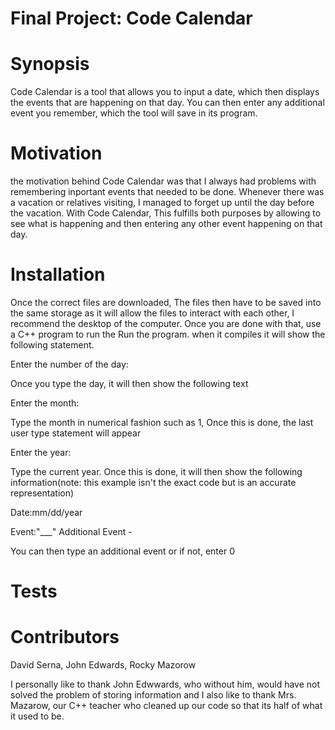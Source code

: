 # Final Project: Code Calendar





# Synopsis
Code Calendar is a tool that allows you to input a date, which then displays the events that are happening on that day. You can then enter any additional event you remember, which the tool will save in its program.


 





# Motivation
the motivation behind Code Calendar was that I always had problems with remembering inportant events that needed to be done. Whenever there was a vacation or relatives visiting, I managed to forget up until the day before the vacation. With Code Calendar, This fulfills both purposes by allowing to see what is happening and then entering any other event happening on that day.


# Installation
Once the correct files are downloaded, The files then have to be saved into the same storage as it will allow the files to interact with each other, I recommend the desktop of the computer. Once you are done with that, use a C++ program to run the  Run the program. when it compiles it will show the following statement.

Enter the number of the day: 

Once you type the day, it will then show the following text

Enter the month: 

Type the month in numerical fashion such as 1, Once this is done, the last user type statement will appear

Enter the year:

Type the current year. Once this is done, it will then show the following information(note: this example isn't the exact code but is an accurate representation)

Date:mm/dd/year

Event:"___"
Additional Event - 

You can then type an additional event or if not, enter 0 
# Tests


# Contributors
David Serna, John Edwards, Rocky Mazorow

I personally like to thank John Edwwards, who without him, would have not solved the problem of storing information and I also like to thank Mrs. Mazarow, our C++ teacher who cleaned up our code so that its half of what it used to be.
